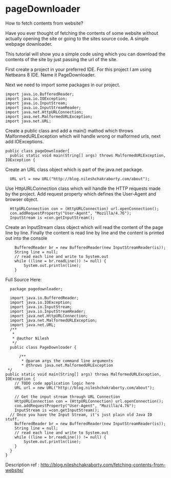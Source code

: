 pageDownloader
==============
How to fetch contents from website?

Have you ever thought of fetching the contents of some website without actually opening the site or going to the sites source code. A simple webpage downloader.

This tutorial will show you a simple code using which you can download the contents of the site by just passing the url of the site.

First create a project in your preferred IDE. For this project I am using Netbeans 8 IDE. Name it PageDownloader.

 

 

Next we need to import some packages in our project.

    import java.io.BufferedReader;
    import java.io.IOException;
    import java.io.InputStream;
    import java.io.InputStreamReader;
    import java.net.HttpURLConnection;
    import java.net.MalformedURLException;
    import java.net.URL;
 

Create a public class and add a main() mathod which throws MalformedURLException which will handle wrong or malformed urls, next add IOExceptions.

    public class pageDownloader{    
      public static void main(String[] args) throws MalformedURLException, IOException {
 

Create an URL class object which is part of the java.net package.

      URL url = new URL("http://blog.nileshchakraborty.com/about");
 

Use HttpURLConnection class which will handle the HTTP requests made by the project. Add request property which defines the User-Agent and browser object.

      HttpURLConnection con = (HttpURLConnection) url.openConnection();
      con.addRequestProperty("User-Agent", "Mozilla/4.76");
      InputStream is =con.getInputStream();
 

Create an InputStream class object which will read the content of the page line by line. Finally the content is read line by line and the content is printed out into the console

        BufferedReader br = new BufferedReader(new InputStreamReader(is));
        String line = null;
        // read each line and write to System.out
        while ((line = br.readLine()) != null) {
            System.out.println(line);
        }
 

 

 

Full Source Here:

 

      package pagedownloader;
      
      import java.io.BufferedReader;
      import java.io.IOException;
      import java.io.InputStream;
      import java.io.InputStreamReader;
      import java.net.HttpURLConnection;
      import java.net.MalformedURLException;
      import java.net.URL;
      /**
       *
       * @author Nilesh
       */
      public class PageDownloader {
      
          /**
           * @param args the command line arguments
           * @throws java.net.MalformedURLException
     */
    public static void main(String[] args) throws MalformedURLException, IOException {
        // TODO code application logic here
        URL url = new URL("http://blog.nileshchakraborty.com/about");
        
        // Get the input stream through URL Connection
        HttpURLConnection con = (HttpURLConnection) url.openConnection();
        con.addRequestProperty("User-Agent", "Mozilla/4.76");
        InputStream is =con.getInputStream();
      // Once you have the Input Stream, it's just plain old Java IO stuff.
        BufferedReader br = new BufferedReader(new InputStreamReader(is));
        String line = null;
        // read each line and write to System.out
        while ((line = br.readLine()) != null) {
            System.out.println(line);
        }
      }
    }
 
Description ref : http://blog.nileshchakraborty.com/fetching-contents-from-website/
